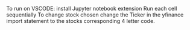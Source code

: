 To run on VSCODE: install Jupyter notebook extension
Run each cell sequentially
To change stock chosen change the Ticker in the yfinance import statement to the stocks corresponding 4 letter code.
